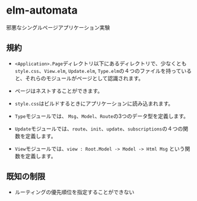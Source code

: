 # elm-automata

邪悪なシングルページアプリケーション実験

## 規約

* `<Application>.Page`ディレクトリ以下にあるディレクトリで、少なくとも`style.css`、`View.elm`, `Update.elm`, `Type.elm`の４つのファイルを持っていると、それらのモジュールがページとして認識されます。
* ページはネストすることができます。

* `style.css`はビルドするときにアプリケーションに読み込まれます。
* `Type`モジュールでは、 `Msg`、`Model`、`Route`の3つのデータ型を定義します。
* `Update`モジュールでは、`route`、`init`、`update`、`subscriptions`の４つの関数を定義します。
* `View`モジュールでは、`view : Root.Model -> Model -> Html Msg` という関数を定義します。

## 既知の制限

* ルーティングの優先順位を指定することができない